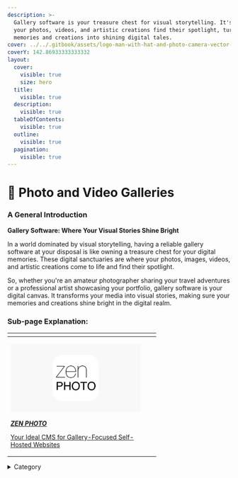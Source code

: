 ```yaml
---
description: >-
  Gallery software is your treasure chest for visual storytelling. It's where
  your photos, videos, and artistic creations find their spotlight, turning
  memories and creations into shining digital tales.
cover: ../../.gitbook/assets/logo-man-with-hat-and-photo-camera-vector-46782404.jpg
coverY: 142.86933333333332
layout:
  cover:
    visible: true
    size: hero
  title:
    visible: true
  description:
    visible: true
  tableOfContents:
    visible: true
  outline:
    visible: true
  pagination:
    visible: true
---
```


# 📸 Photo and Video Galleries

### **A General Introduction**

**Gallery Software: Where Your Visual Stories Shine Bright**

In a world dominated by visual storytelling, having a reliable gallery software at your disposal is like owning a treasure chest for your digital memories. These digital sanctuaries are where your photos, images, videos, and artistic creations come to life and find their spotlight.

So, whether you're an amateur photographer sharing your travel adventures or a professional artist showcasing your portfolio, gallery software is your digital canvas. It transforms your media into visual stories, making sure your memories and creations shine bright in the digital realm.

### Sub-page Explanation:



<table><thead><tr><th width="294.3333333333333"></th><th></th><th></th></tr></thead><tbody><tr><td><p><img src="../../.gitbook/assets/1200x630wa.png" alt="" data-size="original"></p><p><a href="https://docs.scaleinfinite.fr/demo-deployment/cloud-services/next-cloud-deployment"><em><strong>ZEN PHOTO</strong></em></a></p> <p><a href="https://docs.scaleinfinite.fr/demo-deployment/photo-and-video-galleries/zenphoto-deployment">Your Ideal CMS for Gallery-Focused Self-Hosted Websites</a></p></td><td></td><td></td></tr></tbody></table>

<details>

<summary>Category</summary>

Kubernetes, cloud computing, DevOps, cloud services, hosting platform, container orchestration, cloud infrastructure, cloud deployment, cloud management, cloud technology, cloud solutions, photo, video

</details>

